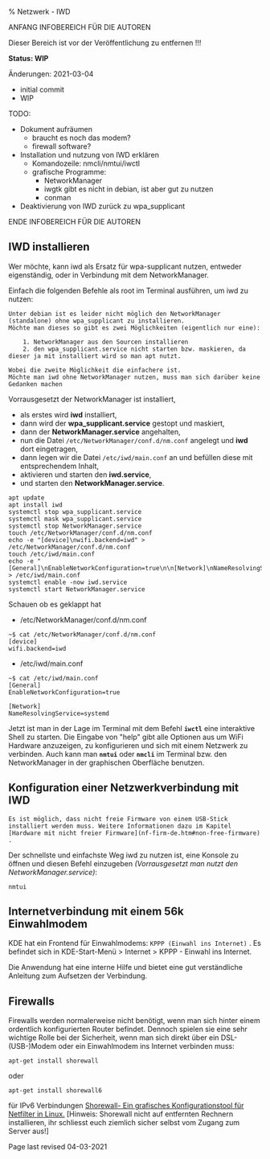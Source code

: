 % Netzwerk - IWD

 ANFANG   INFOBEREICH FÜR DIE AUTOREN
 
 Dieser Bereich ist vor der Veröffentlichung zu entfernen !!!
 
 **Status: WIP**
 
 Änderungen: 2021-03-04
 + initial commit
 + WIP
 
 TODO:
 + Dokument aufräumen
    + braucht es noch das modem?
    + firewall software?
 + Installation und nutzung von IWD erklären
    + Komandozeile: nmcli/nmtui/iwctl
    + grafische Programme:
       + NetworkManager
       + iwgtk gibt es nicht in debian, ist aber gut zu nutzen
       + conman
 + Deaktivierung von IWD  zurück zu wpa_supplicant
 
ENDE   INFOBEREICH FÜR DIE AUTOREN
 
## IWD installieren

Wer möchte, kann iwd als Ersatz für wpa-supplicant nutzen, entweder eigenständig, oder in Verbindung mit dem NetworkManager. 

Einfach die folgenden Befehle als root im Terminal ausführen, um iwd zu nutzen:

    Unter debian ist es leider nicht möglich den NetworkManager (standalone) ohne wpa_supplicant zu installieren.
    Möchte man dieses so gibt es zwei Möglichkeiten (eigentlich nur eine):

        1. NetworkManager aus den Sourcen installieren
        2. den wpa_supplicant.service nicht starten bzw. maskieren, da dieser ja mit installiert wird so man apt nutzt.

    Wobei die zweite Möglichkeit die einfachere ist.
    Möchte man iwd ohne NetworkManager nutzen, muss man sich darüber keine Gedanken machen

Vorrausgesetzt der NetworkManager ist installiert, 
+ als erstes wird **iwd** installiert, 
+ dann wird der **wpa_supplicant.service** gestopt und maskiert,
+ dann der **NetworkManager.service** angehalten,
+ nun die Datei `/etc/NetworkManager/conf.d/nm.conf` angelegt und **iwd** dort eingetragen, 
+ dann legen wir die Datei `/etc/iwd/main.conf` an und befüllen diese mit entsprechendem Inhalt, 
+ aktivieren und starten den **iwd.service**, 
+ und starten den **NetworkManager.service**.

~~~
apt update
apt install iwd
systemctl stop wpa_supplicant.service
systemctl mask wpa_supplicant.service
systemctl stop NetworkManager.service
touch /etc/NetworkManager/conf.d/nm.conf
echo -e "[device]\nwifi.backend=iwd" > /etc/NetworkManager/conf.d/nm.conf
touch /etc/iwd/main.conf
echo -e "[General]\nEnableNetworkConfiguration=true\n\n[Network]\nNameResolvingService=systemd" > /etc/iwd/main.conf
systemctl enable -now iwd.service
systemctl start NetworkManager.service
~~~

Schauen ob es geklappt hat
+ /etc/NetworkManager/conf.d/nm.conf
~~~
~$ cat /etc/NetworkManager/conf.d/nm.conf
[device]
wifi.backend=iwd
~~~~
+ /etc/iwd/main.conf
~~~
~$ cat /etc/iwd/main.conf
[General]
EnableNetworkConfiguration=true

[Network]
NameResolvingService=systemd
~~~

Jetzt ist man in der Lage im Terminal mit dem Befehl **`iwctl`** eine interaktive Shell zu starten. Die Eingabe von "help" gibt alle Optionen aus um WiFi Hardware anzuzeigen, zu konfigurieren und sich mit einem Netzwerk zu verbinden. Auch kann man **`nmtui`** oder **`nmcli`** im Terminal bzw. den NetworkManager in der graphischen Oberfläche benutzen.
 

## Konfiguration einer Netzwerkverbindung mit IWD

`Es ist möglich, dass nicht freie Firmware von einem USB-Stick installiert werden muss. Weitere Informationen dazu im Kapitel [Hardware mit nicht freier Firmware](nf-firm-de.htm#non-free-firmware) .` 

Der schnellste und einfachste Weg iwd zu nutzen ist, eine Konsole zu öffnen und diesen Befehl einzugeben *(Vorrausgesetzt man nutzt den NetworkManager.service)*:

~~~
nmtui
~~~

## Internetverbindung mit einem 56k Einwahlmodem

KDE hat ein Frontend für Einwahlmodems: `KPPP (Einwahl ins Internet)` . Es befindet sich in KDE-Start-Menü > Internet > KPPP - Einwahl ins Internet.

Die Anwendung hat eine interne Hilfe und bietet eine gut verständliche Anleitung zum Aufsetzen der Verbindung.

<div class="divider" id="firewalls"></div>

## Firewalls

Firewalls werden normalerweise nicht benötigt, wenn man sich hinter einem ordentlich konfigurierten Router befindet. Dennoch spielen sie eine sehr wichtige Rolle bei der Sicherheit, wenn man sich direkt über ein DSL-(USB-)Modem oder ein Einwahlmodem ins Internet verbinden muss:

~~~
apt-get install shorewall
~~~

oder

~~~
apt-get install shorewall6 
~~~

für IPv6 Verbindungen
[Shorewall- Ein grafisches Konfigurationstool für Netfilter in Linux.](http://www.shorewall.net/)  [Hinweis: Shorewall nicht auf entfernten Rechnern installieren, ihr schliesst euch ziemlich sicher selbst vom Zugang zum Server aus!] 

<div id="rev">Page last revised 04-03-2021</div>
